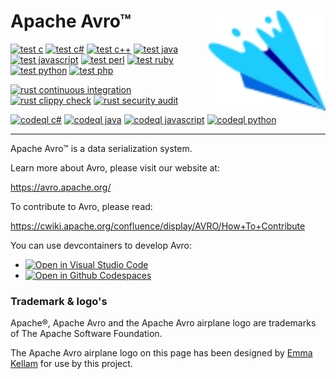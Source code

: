 Apache Avro™<img align="right" height="160" src="doc/assets/icons/logo.svg" alt="Avro Logo"/>
============

[![test c][test c img]][test c]
[![test c#][test c# img]][test c#]
[![test c++][test c++ img]][test c++]
[![test java][test java img]][test java]
[![test javascript][test javascript img]][test javascript]
[![test perl][test perl img]][test perl]
[![test ruby][test ruby img]][test ruby]
[![test python][test python img]][test python]
[![test php][test php img]][test php]

[![rust continuous integration][rust continuous integration img]][rust continuous integration]
[![rust clippy check][rust clippy check img]][rust clippy check]
[![rust security audit][rust security audit img]][rust security audit]

[![codeql c#][codeql c# img]][codeql c#]
[![codeql java][codeql java img]][codeql java]
[![codeql javascript][codeql javascript img]][codeql javascript]
[![codeql python][codeql python img]][codeql python]

-----

Apache Avro™ is a data serialization system.

Learn more about Avro, please visit our website at:

  https://avro.apache.org/

To contribute to Avro, please read:

  https://cwiki.apache.org/confluence/display/AVRO/How+To+Contribute

<!-- Arranged this way for easy copy-pasting and editor string manipulation -->

[test c]:          https://github.com/apache/avro/actions/workflows/test-lang-c.yml
[test c#]:         https://github.com/apache/avro/actions/workflows/test-lang-csharp.yml
[test c++]:        https://github.com/apache/avro/actions/workflows/test-lang-c++.yml
[test java]:       https://github.com/apache/avro/actions/workflows/test-lang-java.yml
[test javascript]: https://github.com/apache/avro/actions/workflows/test-lang-js.yml
[test perl]:       https://github.com/apache/avro/actions/workflows/test-lang-perl.yml
[test ruby]:       https://github.com/apache/avro/actions/workflows/test-lang-ruby.yml
[test python]:     https://github.com/apache/avro/actions/workflows/test-lang-py.yml
[test php]:        https://github.com/apache/avro/actions/workflows/test-lang-php.yml

[rust continuous integration]: https://github.com/apache/avro/actions/workflows/test-lang-rust-ci.yml
[rust clippy check]:           https://github.com/apache/avro/actions/workflows/test-lang-rust-clippy.yml
[rust security audit]:         https://github.com/apache/avro/actions/workflows/test-lang-rust-audit.yml

[codeql c#]:         https://github.com/apache/avro/actions/workflows/codeql-csharp-analysis.yml
[codeql java]:       https://github.com/apache/avro/actions/workflows/codeql-java-analysis.yml
[codeql javascript]: https://github.com/apache/avro/actions/workflows/codeql-js-analysis.yml
[codeql python]:     https://github.com/apache/avro/actions/workflows/codeql-py-analysis.yml

[test c img]:          https://github.com/apache/avro/actions/workflows/test-lang-c.yml/badge.svg
[test c# img]:         https://github.com/apache/avro/actions/workflows/test-lang-csharp.yml/badge.svg
[test c++ img]:        https://github.com/apache/avro/actions/workflows/test-lang-c++.yml/badge.svg
[test java img]:       https://github.com/apache/avro/actions/workflows/test-lang-java.yml/badge.svg
[test javascript img]: https://github.com/apache/avro/actions/workflows/test-lang-js.yml/badge.svg
[test perl img]:       https://github.com/apache/avro/actions/workflows/test-lang-perl.yml/badge.svg
[test ruby img]:       https://github.com/apache/avro/actions/workflows/test-lang-ruby.yml/badge.svg
[test python img]:     https://github.com/apache/avro/actions/workflows/test-lang-py.yml/badge.svg
[test php img]:        https://github.com/apache/avro/actions/workflows/test-lang-php.yml/badge.svg

[rust continuous integration img]: https://github.com/apache/avro/actions/workflows/test-lang-rust-ci.yml/badge.svg
[rust clippy check img]:           https://github.com/apache/avro/actions/workflows/test-lang-rust-clippy.yml/badge.svg
[rust security audit img]:         https://github.com/apache/avro/actions/workflows/test-lang-rust-audit.yml/badge.svg

[codeql c# img]:         https://github.com/apache/avro/actions/workflows/codeql-csharp-analysis.yml/badge.svg
[codeql java img]:       https://github.com/apache/avro/actions/workflows/codeql-java-analysis.yml/badge.svg
[codeql javascript img]: https://github.com/apache/avro/actions/workflows/codeql-js-analysis.yml/badge.svg
[codeql python img]:     https://github.com/apache/avro/actions/workflows/codeql-py-analysis.yml/badge.svg

You can use devcontainers to develop Avro:

* [![Open in Visual Studio Code](https://img.shields.io/static/v1?label=&message=Open%20in%20Visual%20Studio%20Code&color=blue&logo=visualstudiocode&style=flat)](https://vscode.dev/redirect?url=vscode://ms-vscode-remote.remote-containers/cloneInVolume?url=https://github.com/apache/avro)
* [![Open in Github Codespaces](https://img.shields.io/static/v1?label=&message=Open%20in%20Github%20Codespaces&color=2f362d&logo=github)](https://codespaces.new/apache/avro?quickstart=1&hide_repo_select=true)


### Trademark & logo's
Apache®, Apache Avro and the Apache Avro airplane logo are trademarks of The Apache Software Foundation.

The Apache Avro airplane logo on this page has been designed by [Emma Kellam](https://github.com/emmak3l) for use by this project.
